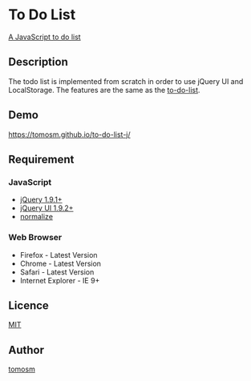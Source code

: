 
To Do List
==========

[A JavaScript to do list](https://tomosm.github.io/to-do-list-j/)

## Description
The todo list is implemented from scratch in order to use jQuery UI and LocalStorage.
The features are the same as the [to-do-list](https://sdaityari.github.io/to-do-list/).

## Demo
https://tomosm.github.io/to-do-list-j/

## Requirement
### JavaScript

- [jQuery 1.9.1+](https://jquery.com/)
- [jQuery UI 1.9.2+](https://jqueryui.com/)
- [normalize](https://jsfiddle.net/css/normalize.css)

### Web Browser

- Firefox - Latest Version
- Chrome - Latest Version
- Safari - Latest Version
- Internet Explorer - IE 9+

## Licence

[MIT](https://opensource.org/licenses/MIT)

## Author

[tomosm](https://github.com/tomosm)